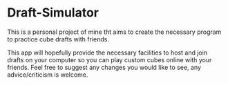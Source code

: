 # Draft-Simulator
This is a personal project of mine tht aims to create the necessary program to practice cube drafts with friends.

This app will hopefully provide the necessary facilities to host and join drafts on your computer so you can play custom cubes online with your friends.
Feel free to suggest any changes you would like to see, any advice/criticism is welcome.
